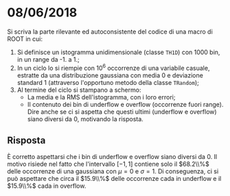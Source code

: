 # 08/06/2018

Si scriva la parte rilevante ed autoconsistente del codice di una macro di ROOT in cui:

1. Si definisce un istogramma unidimensionale (classe `TH1D`) con 1000 bin, in un range da -1. a 1.;
2. In un ciclo lo si riempie con $10^6$ occorrenze di una variabile casuale, estratte da una distribuzione gaussiana con media 0 e deviazione standard 1 (attraverso l'opportuno metodo della classe `TRandom`);
3. Al termine del ciclo si stampano a schermo:
    - La media e la RMS dell'istogramma, con i loro errori;
    - Il contenuto dei bin di underflow e overflow (occorrenze fuori range). Dire anche se ci si aspetta che questi ultimi (underflow e overflow) siano diversi da 0, motivando la risposta.

## Risposta

È corretto aspettarsi che i bin di underflow e overflow siano diversi da 0. Il motivo risiede nel fatto che l'intervallo $[-1, 1]$ contiene solo il $68.2\\%$ delle occorrenze di una gaussiana con $\mu = 0$ e $\sigma = 1$. Di conseguenza, ci si può aspettare che circa il $15.9\\%$ delle occorrenze cada in underflow e il $15.9\\%$ cada in overflow.
